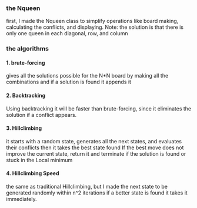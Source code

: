 ### the Nqueen
first, I made the Nqueen class to simplify operations like board making, calculating the conflicts, and displaying.
Note: the solution is that there is only one queen in each diagonal, row, and column
### the algorithms
#### 1. brute-forcing
gives all the solutions possible for the N*N board
by making all the combinations and if a solution is found it appends it

#### 2. Backtracking
Using backtracking it will be faster than brute-forcing,
since it eliminates the solution if a conflict appears.

#### 3. Hillclimbing
it starts with a random state, generates all the next states, and evaluates their conflicts
then it takes the best state found
If the best move does not improve the current state, return it
and terminate if the solution is found or stuck in the Local minimum

#### 4. Hillclimbing Speed
the same as traditional Hillclimbing, but I made the next state to be generated randomly
within n^2 iterations if a better state is found it takes it immediately. 
